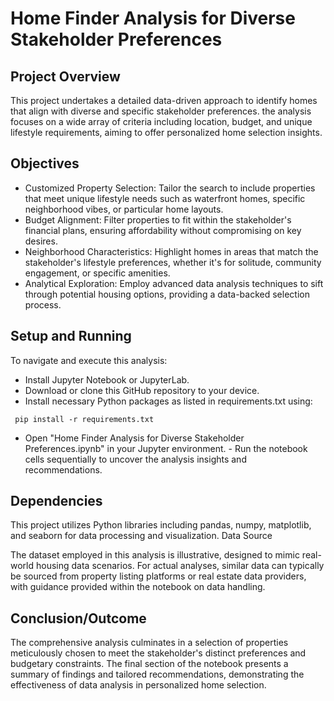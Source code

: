 # Home Finder Analysis for Diverse Stakeholder Preferences
## Project Overview

This project undertakes a detailed data-driven approach to identify homes that align with diverse and specific stakeholder preferences. the analysis focuses on a wide array of criteria including location, budget, and unique lifestyle requirements, aiming to offer personalized home selection insights.
## Objectives

*    Customized Property Selection: Tailor the search to include properties that meet unique lifestyle needs such as waterfront homes, specific neighborhood vibes, or particular home layouts.
*    Budget Alignment: Filter properties to fit within the stakeholder's financial plans, ensuring affordability without compromising on key desires.
*    Neighborhood Characteristics: Highlight homes in areas that match the stakeholder's lifestyle preferences, whether it's for solitude, community engagement, or specific amenities.
*    Analytical Exploration: Employ advanced data analysis techniques to sift through potential housing options, providing a data-backed selection process.

##     Setup and Running

To navigate and execute this analysis:

   - Install Jupyter Notebook or JupyterLab.
  -  Download or clone this GitHub repository to your device.
   - Install necessary Python packages as listed in requirements.txt using:

   ` pip install -r requirements.txt`

  -  Open "Home Finder Analysis for Diverse Stakeholder Preferences.ipynb" in your Jupyter environment.
    - Run the notebook cells sequentially to uncover the analysis insights and recommendations.

## Dependencies

This project utilizes Python libraries including pandas, numpy, matplotlib, and seaborn for data processing and visualization.
Data Source

The dataset employed in this analysis is illustrative, designed to mimic real-world housing data scenarios. For actual analyses, similar data can typically be sourced from property listing platforms or real estate data providers, with guidance provided within the notebook on data handling.
## Conclusion/Outcome

The comprehensive analysis culminates in a selection of properties meticulously chosen to meet the stakeholder's distinct preferences and budgetary constraints. The final section of the notebook presents a summary of findings and tailored recommendations, demonstrating the effectiveness of data analysis in personalized home selection.
